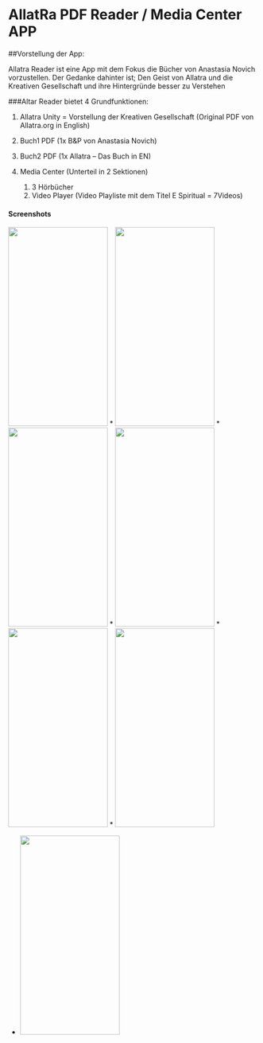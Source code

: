 # AllatRa PDF Reader / Media Center APP

##Vorstellung der App:

Allatra Reader ist eine App mit dem Fokus die Bücher von Anastasia Novich vorzustellen.
Der Gedanke dahinter ist; Den Geist von Allatra und die Kreativen Gesellschaft und ihre Hintergründe besser zu Verstehen

###Altar Reader bietet 4 Grundfunktionen:
1.	Allatra Unity = Vorstellung der Kreativen Gesellschaft (Original PDF von Allatra.org  in English)

2.	Buch1 PDF (1x B&P von Anastasia Novich) 

3.	Buch2 PDF (1x Allatra – Das Buch in EN)

4.	Media Center (Unterteil in 2 Sektionen)
    1.	3 Hörbücher  
    2.	Video Player (Video Playliste mit dem Titel E Spiritual = 7Videos)


#### Screenshots
<img src="https://user-images.githubusercontent.com/91397163/135765661-9e01360f-2c85-4942-91ef-c4f70c35d046.jpg" data-canonical-src="https://user-images.githubusercontent.com/91397163/135765661-9e01360f-2c85-4942-91ef-c4f70c35d046.jpg" width="200" height="400" /> * <img src="https://user-images.githubusercontent.com/91397163/135765664-29f0c4e9-83ae-4d7b-98fb-ddc420b6c3c6.jpg" data-canonical-src="https://user-images.githubusercontent.com/91397163/135765664-29f0c4e9-83ae-4d7b-98fb-ddc420b6c3c6.jpg" width="200" height="400" /> * <img src="https://user-images.githubusercontent.com/91397163/135765666-c20154c0-6bb4-4e27-897b-f20bfc3a136a.jpg" data-canonical-src="https://user-images.githubusercontent.com/91397163/135765666-c20154c0-6bb4-4e27-897b-f20bfc3a136a.jpg" width="200" height="400" /> * <img src="https://user-images.githubusercontent.com/91397163/135765667-6a4598c6-3daa-468f-8865-bd78c9ee909d.jpg" data-canonical-src="https://user-images.githubusercontent.com/91397163/135765667-6a4598c6-3daa-468f-8865-bd78c9ee909d.jpg" width="200" height="400" /> * <img src="https://user-images.githubusercontent.com/91397163/135765670-1b5d459f-361f-4a7a-8a27-c5cc75d8e525.jpg" data-canonical-src="https://user-images.githubusercontent.com/91397163/135765670-1b5d459f-361f-4a7a-8a27-c5cc75d8e525.jpg" width="200" height="400" /> * <img src="https://user-images.githubusercontent.com/91397163/135765672-ad143613-fdeb-4343-87fb-d6547fd00959.jpg" data-canonical-src="https://user-images.githubusercontent.com/91397163/135765672-ad143613-fdeb-4343-87fb-d6547fd00959.jpg" width="200" height="400" />
 * <img src="https://user-images.githubusercontent.com/91397163/135765674-659115bc-b651-4eae-b1aa-5aa685813784.jpg" data-canonical-src="https://user-images.githubusercontent.com/91397163/135765674-659115bc-b651-4eae-b1aa-5aa685813784.jpg" width="200" height="400" />


